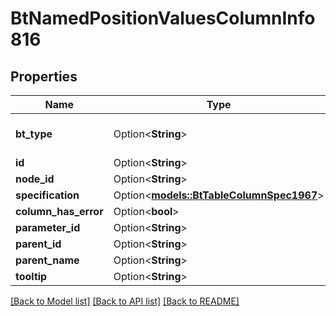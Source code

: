 # BtNamedPositionValuesColumnInfo816

## Properties

Name | Type | Description | Notes
------------ | ------------- | ------------- | -------------
**bt_type** | Option<**String**> | Type of JSON object. | [optional]
**id** | Option<**String**> |  | [optional]
**node_id** | Option<**String**> |  | [optional]
**specification** | Option<[**models::BtTableColumnSpec1967**](BTTableColumnSpec-1967.md)> |  | [optional]
**column_has_error** | Option<**bool**> |  | [optional]
**parameter_id** | Option<**String**> |  | [optional]
**parent_id** | Option<**String**> |  | [optional]
**parent_name** | Option<**String**> |  | [optional]
**tooltip** | Option<**String**> |  | [optional]

[[Back to Model list]](../README.md#documentation-for-models) [[Back to API list]](../README.md#documentation-for-api-endpoints) [[Back to README]](../README.md)


